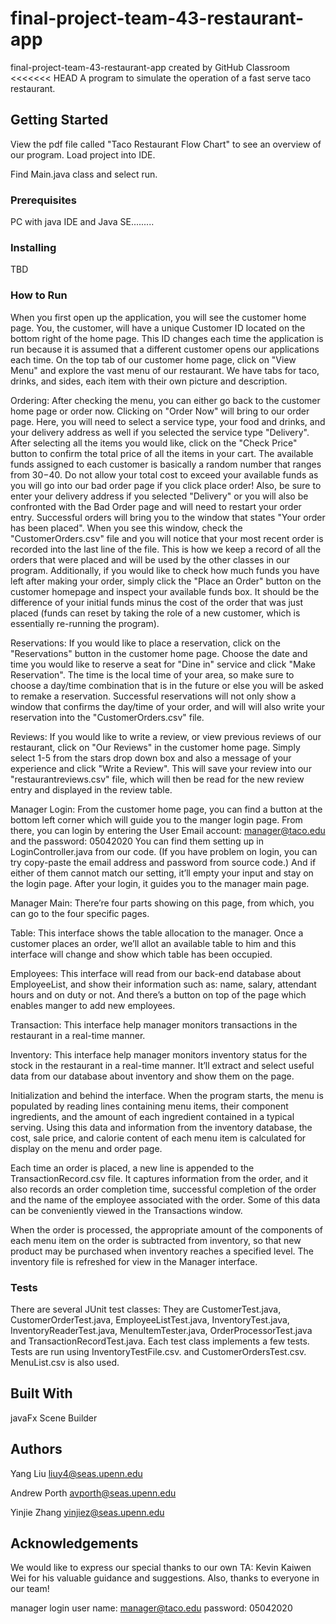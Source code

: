 # final-project-team-43-restaurant-app
final-project-team-43-restaurant-app created by GitHub Classroom
<<<<<<< HEAD
A program to simulate the operation of a fast serve taco restaurant. 

## Getting Started

View the pdf file called "Taco Restaurant Flow Chart" to see an overview of our program.
Load project into IDE.

Find Main.java class and  select run.

### Prerequisites

PC with java IDE and Java SE.........

### Installing

TBD


### How to Run
When you first open up the application, you will see the customer home page. You, the customer, will have a unique Customer ID located on the bottom right of the home page. This ID changes each time the application is run because it is assumed that a different customer opens our applications each time.  On the top tab of our customer home page, click on "View Menu" and explore the vast menu of our restaurant.  We have tabs for taco, drinks, and sides, each item with their own picture and description.  

Ordering:  After checking the menu, you can either go back to the customer home page or order now.  Clicking on "Order Now" will bring to our order page.  Here, you will need to select a service type, your food and drinks, and your delivery address as well if you selected the service type "Delivery".  After selecting all the items you would like, click on the "Check Price" button to confirm the total price of all the items in your cart.  The available funds assigned to each customer is basically a random number that ranges from $30-$40.  Do not allow your total cost to exceed your available funds as you will go into our bad order page if you click place order!  Also, be sure to enter your delivery address if you selected "Delivery" or you will also be confronted with the Bad Order page and will need to restart your order entry. Successful orders will bring you to the window that states "Your order has been placed".  When you see this window, check the "CustomerOrders.csv" file and you will notice that your most recent order is recorded into the last line of the file.  This is how we keep a record of all the orders that were placed and will be used by the other classes in our program.  Additionally, if you would like to check how much funds you have left after making your order, simply click the "Place an Order" button on the customer homepage and inspect your available funds box.  It should be the difference of your initial funds minus the cost of the order that was just placed (funds can reset by taking the role of a new customer, which is essentially re-running the program). 


Reservations:  If you would like to place a reservation, click on the "Reservations" button in the customer home page.  Choose the date and time you would like to reserve a seat for "Dine in" service and click "Make Reservation".  The time is the local time of your area, so make sure to choose a day/time combination that is in the future or else you will be asked to remake a reservation.  Successful reservations will not only show a window that confirms the day/time of your order, and will will also write your reservation into the "CustomerOrders.csv" file.

Reviews:  If you would like to write a review, or view previous reviews of our restaurant, click on "Our Reviews" in the customer home page.  Simply select 1-5 from the stars drop down box and also a message of your experience and click "Write a Review".  This will save your review into our "restaurantreviews.csv" file, which will then be read for the new review entry and displayed in the review table.

Manager Login: From the customer home page, you can find a button at the bottom left corner which will guide you to the manger login page. From there, you can login by entering the User Email account: manager@taco.edu  and the password: 05042020 You can find them setting up in LoginController.java from our code. (If you have problem on login, you can try copy-paste the email address and password from source code.) And if either of them cannot match our setting, it’ll empty your input and stay on the login page. After your login, it guides you to the manager main page.

Manager Main: There’re four parts showing on this page, from which, you can go to the four specific pages.

Table: This interface shows the table allocation to the manager. Once a customer places an order, we’ll allot an available table to him and this interface will change and show which table has been occupied.

Employees: This interface will read from our back-end database about EmployeeList, and show their information such as: name, salary, attendant hours and on duty or not. And there’s a button on top of the page which enables manger to add new employees.

Transaction: This interface help manager monitors transactions in the restaurant in a real-time manner. 


Inventory: This interface help manager monitors inventory status for the stock in the restaurant in a real-time manner. It’ll extract and select useful data from our database about inventory and show them on the page.

Initialization and behind the interface. When the program starts, the menu is populated by reading lines containing menu items, their component ingredients, and the amount of each ingredient contained in a typical serving. Using this data and information from the inventory database, the cost, sale price, and calorie content of each menu item is calculated for display on the menu and order page.

Each time an order is placed, a new line is appended to the TransactionRecord.csv file. It captures information from the order, and it also records an order completion time, successful completion of the order and the name of the employee associated with the order.
Some of this data can be conveniently viewed in the Transactions window.

When the order is processed, the appropriate amount of the components of each menu item on the order is subtracted from inventory, so that new product may be purchased when inventory reaches a specified level. The inventory file is refreshed for view in the Manager interface.


### Tests

There are several JUnit test classes: They are CustomerTest.java, CustomerOrderTest.java, EmployeeListTest.java, InventoryTest.java, InventoryReaderTest.java, MenuItemTester.java, OrderProcessorTest.java and TransactionRecordTest.java. Each test class implements a few tests.
Tests are run using InventoryTestFile.csv. and CustomerOrdersTest.csv. MenuList.csv is also used.
 

## Built With

javaFx Scene Builder

## Authors

Yang Liu liuy4@seas.upenn.edu

Andrew Porth avporth@seas.upenn.edu

Yinjie Zhang yinjiez@seas.upenn.edu

## Acknowledgements
We would like to express our special thanks to our own TA: Kevin Kaiwen Wei for his valuable guidance and suggestions. Also, thanks to everyone in our team!




manager login user name: manager@taco.edu
              password: 05042020
